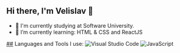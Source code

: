 ## Hi there, I'm Velislav 👋
- 📖 I'm currently studying at Software University.
- 🌱 I’m currently learning: HTML & CSS and ReactJS


[##](![https://camo.githubusercontent.com/ec5c8741e4ed88b1a5824e32558e15983dbaf6b46ca017418a32e39b4036ba3b/68747470733a2f2f6d65646961322e67697068792e636f6d2f6d656469612f51737347456d706b79454f684243623765312f67697068792e6769663f6369643d656366303565343761306e336769316266716e74716d6f62386739616964316f796a327772336473336d67373030626c267269643d67697068792e676966]) Languages and Tools I use: 
![Visual Studio Code]([https://img.shields.io/badge/-VS%20Code-007ACC?style=flat-square&logo=visual-studio-code](https://github.com/devicons/devicon/blob/v2.14.0/icons/javascript/javascript-original.svg))
![JavaScript](https://img.shields.io/badge/-JavaScript-yellow?style=flat-square&logo=javascript)
